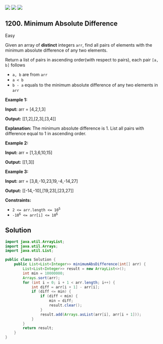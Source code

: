 [![](https://img.shields.io/github/stars/javadev/LeetCode-in-Java?label=Stars&style=flat-square)](https://github.com/javadev/LeetCode-in-Java)
[![](https://img.shields.io/github/forks/javadev/LeetCode-in-Java?label=Fork%20me%20on%20GitHub%20&style=flat-square)](https://github.com/javadev/LeetCode-in-Java/fork)
[![](https://img.shields.io/badge/-LeetCode%20in%20Kotlin-blue?style=flat-square)](https://github.com/javadev/LeetCode-in-Kotlin)

## 1200\. Minimum Absolute Difference

Easy

Given an array of **distinct** integers `arr`, find all pairs of elements with the minimum absolute difference of any two elements.

Return a list of pairs in ascending order(with respect to pairs), each pair `[a, b]` follows

*   `a, b` are from `arr`
*   `a < b`
*   `b - a` equals to the minimum absolute difference of any two elements in `arr`

**Example 1:**

**Input:** arr = [4,2,1,3]

**Output:** [[1,2],[2,3],[3,4]]

**Explanation:** The minimum absolute difference is 1. List all pairs with difference equal to 1 in ascending order.

**Example 2:**

**Input:** arr = [1,3,6,10,15]

**Output:** [[1,3]]

**Example 3:**

**Input:** arr = [3,8,-10,23,19,-4,-14,27]

**Output:** [[-14,-10],[19,23],[23,27]]

**Constraints:**

*   <code>2 <= arr.length <= 10<sup>5</sup></code>
*   <code>-10<sup>6</sup> <= arr[i] <= 10<sup>6</sup></code>

## Solution

```java
import java.util.ArrayList;
import java.util.Arrays;
import java.util.List;

public class Solution {
    public List<List<Integer>> minimumAbsDifference(int[] arr) {
        List<List<Integer>> result = new ArrayList<>();
        int min = 10000000;
        Arrays.sort(arr);
        for (int i = 0; i + 1 < arr.length; i++) {
            int diff = arr[i + 1] - arr[i];
            if (diff <= min) {
                if (diff < min) {
                    min = diff;
                    result.clear();
                }
                result.add(Arrays.asList(arr[i], arr[i + 1]));
            }
        }
        return result;
    }
}
```